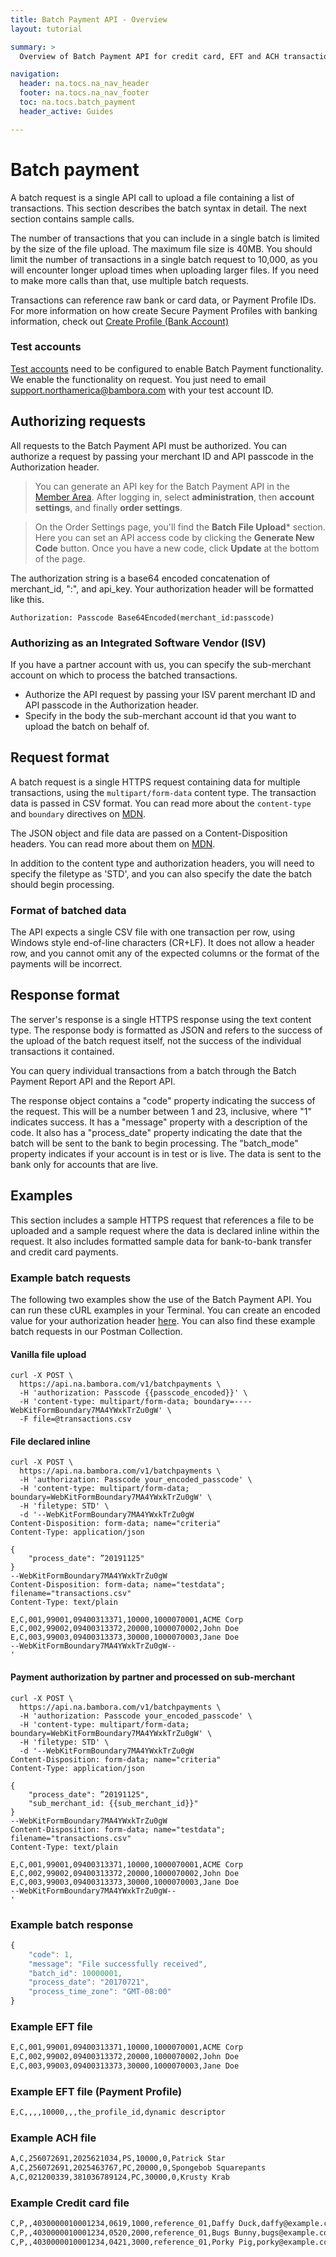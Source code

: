 ```yaml
---
title: Batch Payment API - Overview
layout: tutorial

summary: >
  Overview of Batch Payment API for credit card, EFT and ACH transaction.

navigation:
  header: na.tocs.na_nav_header
  footer: na.tocs.na_nav_footer
  toc: na.tocs.batch_payment
  header_active: Guides

---
```


# Batch payment

A batch request is a single API call to upload a file containing a list of transactions. This section describes the batch syntax in detail. The next section contains sample calls.

The number of transactions that you can include in a single batch is limited by the size of the file upload. The maximum file size is 40MB. You should limit the number of transactions in a single batch request to 10,000, as you will encounter longer upload times when uploading larger files. If you need to make more calls than that, use multiple batch requests.

Transactions can reference raw bank or card data, or Payment Profile IDs. For more information on how create Secure Payment Profiles with banking information, check out [Create Profile (Bank Account)](https://dev.na.bambora.com/docs/guides/payment_profiles/#create-profile-bank-account)

### Test accounts

[Test accounts](../../../forms/create_test_merchant_account) need to be configured to enable Batch Payment functionality. We enable the functionality on request. You just need to email [support.northamerica@bambora.com](mailto:support.northamerica@bambora.com) with your test account ID.

## Authorizing requests

All requests to the Batch Payment API must be authorized. You can authorize a request by passing your merchant ID and API passcode in the Authorization header.

> You can generate an API key for the Batch Payment API in the [Member Area](https://web.na.bambora.com/). After logging in, select **administration**,  then **account settings**, and finally **order settings**.

> On the Order Settings page, you'll find the **Batch File Upload*** section. Here you can set an API access code by clicking the **Generate New Code** button. Once you have a new code, click **Update** at the bottom of the page.


The authorization string is a base64 encoded concatenation of merchant_id, ":", and api_key. Your authorization header will be formatted like this.

`Authorization: Passcode Base64Encoded(merchant_id:passcode)`

### Authorizing as an Integrated Software Vendor (ISV)

If you have a partner account with us, you can specify the sub-merchant account on which to process the batched transactions.

- Authorize the API request by passing your ISV parent merchant ID and API passcode in the Authorization header.
- Specify in the body the sub-merchant account id that you want to upload the batch on behalf of.

## Request format

A batch request is a single HTTPS request containing data for multiple transactions, using the `multipart/form-data` content type. The transaction data is passed in CSV format. You can read more about the `content-type` and `boundary` directives on [MDN](https://developer.mozilla.org/en-US/docs/Web/HTTP/Headers/Content-Type).

The JSON object and file data are passed on a Content-Disposition headers. You can read more about them on [MDN](https://developer.mozilla.org/es/docs/Web/HTTP/Headers/Content-Disposition).

In addition to the content type and authorization headers, you will need to specify the filetype as 'STD', and you can also specify the date the batch should begin processing.

### Format of batched data

The API expects a single CSV file with one transaction per row, using Windows style end-of-line characters (CR+LF). It does not allow a header row, and you cannot omit any of the expected columns or the format of the payments will be incorrect.

## Response format

The server's response is a single HTTPS response using the text content type. The response body is formatted as JSON and refers to the success of the upload of the batch request itself, not the success of the individual transactions it contained.

You can query individual transactions from a batch through the Batch Payment Report API and the Report API.

The response object contains a "code" property indicating the success of the request. This will be a number between 1 and 23, inclusive, where "1" indicates success. It has a "message" property with a description of the code. It also has a "process_date" property indicating the date that the batch will be sent to the bank to begin processing. The "batch_mode" property indicates if your account is in test or is live. The data is sent to the bank only for accounts that are live.

## Examples

This section includes a sample HTTPS request that references a file to be uploaded and a sample request where the data is declared inline within the request. It also includes formatted sample data for bank-to-bank transfer and credit card payments.

### Example batch requests

The following two examples show the use of the Batch Payment API. You can run these cURL examples in your Terminal. You can create an encoded value for your authorization header [here](https://dev.na.bambora.com/docs/forms/encode_api_passcode/). You can also find these example batch requests in our Postman Collection.

#### Vanilla file upload
```shell
curl -X POST \
  https://api.na.bambora.com/v1/batchpayments \
  -H 'authorization: Passcode {{passcode_encoded}}' \
  -H 'content-type: multipart/form-data; boundary=----WebKitFormBoundary7MA4YWxkTrZu0gW' \
  -F file=@transactions.csv
```

#### File declared inline
```shell
curl -X POST \
  https://api.na.bambora.com/v1/batchpayments \
  -H 'authorization: Passcode your_encoded_passcode' \
  -H 'content-type: multipart/form-data; boundary=WebKitFormBoundary7MA4YWxkTrZu0gW' \
  -H 'filetype: STD' \
  -d '--WebKitFormBoundary7MA4YWxkTrZu0gW
Content-Disposition: form-data; name="criteria"
Content-Type: application/json

{
    "process_date": ”20191125"
}
--WebKitFormBoundary7MA4YWxkTrZu0gW
Content-Disposition: form-data; name="testdata"; filename="transactions.csv"
Content-Type: text/plain

E,C,001,99001,09400313371,10000,1000070001,ACME Corp
E,C,002,99002,09400313372,20000,1000070002,John Doe
E,C,003,99003,09400313373,30000,1000070003,Jane Doe
--WebKitFormBoundary7MA4YWxkTrZu0gW--
'
```

#### Payment authorization by partner and processed on sub-merchant
```shell
curl -X POST \
  https://api.na.bambora.com/v1/batchpayments \
  -H 'authorization: Passcode your_encoded_passcode' \
  -H 'content-type: multipart/form-data; boundary=WebKitFormBoundary7MA4YWxkTrZu0gW' \
  -H 'filetype: STD' \
  -d '--WebKitFormBoundary7MA4YWxkTrZu0gW
Content-Disposition: form-data; name="criteria"
Content-Type: application/json

{
    "process_date": ”20191125",
    "sub_merchant_id: {{sub_merchant_id}}"
}
--WebKitFormBoundary7MA4YWxkTrZu0gW
Content-Disposition: form-data; name="testdata"; filename="transactions.csv"
Content-Type: text/plain

E,C,001,99001,09400313371,10000,1000070001,ACME Corp
E,C,002,99002,09400313372,20000,1000070002,John Doe
E,C,003,99003,09400313373,30000,1000070003,Jane Doe
--WebKitFormBoundary7MA4YWxkTrZu0gW--
'
```

### Example batch response

```javascript
{
    "code": 1,
    "message": "File successfully received",
    "batch_id": 10000001,
    "process_date": "20170721",
    "process_time_zone": "GMT-08:00"
}
```

### Example EFT file

```bash
E,C,001,99001,09400313371,10000,1000070001,ACME Corp
E,C,002,99002,09400313372,20000,1000070002,John Doe
E,C,003,99003,09400313373,30000,1000070003,Jane Doe
```

### Example EFT file (Payment Profile)

```bash
E,C,,,,10000,,,the_profile_id,dynamic descriptor
```

### Example ACH file

```bash
A,C,256072691,2025621034,PS,10000,0,Patrick Star
A,C,256072691,2025463767,PC,20000,0,Spongebob Squarepants
A,C,021200339,381036789124,PC,30000,0,Krusty Krab
```

### Example Credit card file

```bash
C,P,,4030000010001234,0619,1000,reference_01,Daffy Duck,daffy@example.com,0
C,P,,4030000010001234,0520,2000,reference_01,Bugs Bunny,bugs@example.com,0
C,P,,4030000010001234,0421,3000,reference_01,Porky Pig,porky@example.com,0
```
